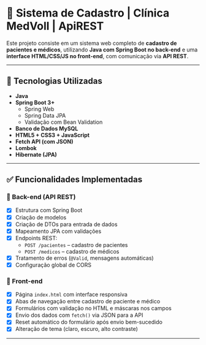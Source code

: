 # 🏥 Sistema de Cadastro | Clínica MedVoll | ApiREST 

Este projeto consiste em um sistema web completo de **cadastro de pacientes e médicos**, utilizando **Java com Spring Boot no back-end** e uma **interface HTML/CSS/JS no front-end**, com comunicação via **API REST**.

---

## 🚀 Tecnologias Utilizadas

- **Java**
- **Spring Boot 3+**
  - Spring Web
  - Spring Data JPA
  - Validação com Bean Validation
- **Banco de Dados MySQL** 
- **HTML5 + CSS3 + JavaScript**
- **Fetch API (com JSON)**
- **Lombok**
- **Hibernate (JPA)**

---

## ✅ Funcionalidades Implementadas

### 🔸 Back-end (API REST)

- [x] Estrutura com Spring Boot 
- [x] Criação de modelos 
- [x] Criação de DTOs para entrada de dados 
- [x] Mapeamento JPA com validações 
- [x] Endpoints REST:
  - `POST /pacientes` – cadastro de pacientes
  - `POST /medicos` – cadastro de médicos
- [x] Tratamento de erros (`@Valid`, mensagens automáticas)
- [x] Configuração global de CORS 

### 🔸 Front-end

- [x] Página `index.html` com interface responsiva
- [x] Abas de navegação entre cadastro de paciente e médico
- [x] Formulários com validação no HTML e máscaras nos campos
- [x] Envio dos dados com `fetch()` via JSON para a API
- [x] Reset automático do formulário após envio bem-sucedido
- [x] Alteração de tema (claro, escuro, alto contraste)

---


